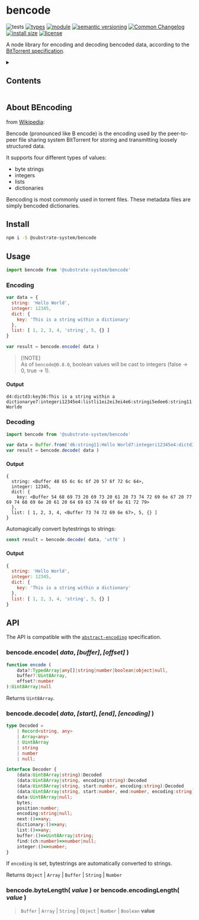 # bencode

![tests](https://github.com/substrate-system/node-bencode/actions/workflows/nodejs.yml/badge.svg)
[![types](https://img.shields.io/npm/types/@substrate-system/bencode?style=flat-square)](README.md)
[![module](https://img.shields.io/badge/module-ESM%2FCJS-blue?style=flat-square)](README.md)
[![semantic versioning](https://img.shields.io/badge/semver-2.0.0-blue?logo=semver&style=flat-square)](https://semver.org/)
[![Common Changelog](https://nichoth.github.io/badge/common-changelog.svg)](./CHANGELOG.md)
[![install size](https://flat.badgen.net/packagephobia/install/@substrate-system/bencode)](https://packagephobia.com/result?p=@substrate-system/bencode)
[![license](https://img.shields.io/badge/license-MIT-brightgreen.svg?style=flat-square)](LICENSE)

A node library for encoding and decoding bencoded data,
according to the [BitTorrent specification](http://www.bittorrent.org/beps/bep_0003.html).

<details><summary><h2>Contents</h2></summary>

<!-- toc -->

- [About BEncoding](#about-bencoding)
- [Install](#install)
- [Usage](#usage)
  * [Encoding](#encoding)
  * [Decoding](#decoding)
- [API](#api)
  * [bencode.encode( *data*, *[buffer]*, *[offset]* )](#bencodeencode-data-buffer-offset-)
  * [bencode.decode( *data*, *[start]*, *[end]*, *[encoding]* )](#bencodedecode-data-start-end-encoding-)
  * [bencode.byteLength( *value* ) or bencode.encodingLength( *value* )](#bencodebytelength-value--or-bencodeencodinglength-value-)

<!-- tocstop -->

</details>

## About BEncoding

from [Wikipedia](https://en.wikipedia.org/wiki/Bencoding):

Bencode (pronounced like B encode) is the encoding used by the peer-to-peer
file sharing system BitTorrent for storing and transmitting loosely structured data.

It supports four different types of values:
- byte strings
- integers
- lists
- dictionaries

Bencoding is most commonly used in torrent files.
These metadata files are simply bencoded dictionaries.

## Install

```sh
npm i -S @substrate-system/bencode
```

## Usage

```js
import bencode from '@substrate-system/bencode'
```

### Encoding

```js
var data = {
  string: 'Hello World',
  integer: 12345,
  dict: {
    key: 'This is a string within a dictionary'
  },
  list: [ 1, 2, 3, 4, 'string', 5, {} ]
}

var result = bencode.encode( data )
```

>
> [!NOTE]  
> As of `bencode@0.8.0`, boolean values will be cast to integers (false -> 0, true -> 1).
>


#### Output

```
d4:dictd3:key36:This is a string within a dictionarye7:integeri12345e4:listli1ei2ei3ei4e6:stringi5edee6:string11:Hello Worlde
```

### Decoding

```js
import bencode from '@substrate-system/bencode'

var data = Buffer.from('d6:string11:Hello World7:integeri12345e4:dictd3:key36:This is a string within a dictionarye4:listli1ei2ei3ei4e6:stringi5edeee')
var result = bencode.decode( data )
```

#### Output

```
{
  string: <Buffer 48 65 6c 6c 6f 20 57 6f 72 6c 64>,
  integer: 12345,
  dict: {
    key: <Buffer 54 68 69 73 20 69 73 20 61 20 73 74 72 69 6e 67 20 77 69 74 68 69 6e 20 61 20 64 69 63 74 69 6f 6e 61 72 79>
  },
  list: [ 1, 2, 3, 4, <Buffer 73 74 72 69 6e 67>, 5, {} ]
}
```

Automagically convert bytestrings to strings:

```js
const result = bencode.decode( data, 'utf8' )
```

#### Output

```js
{
  string: 'Hello World',
  integer: 12345,
  dict: {
    key: 'This is a string within a dictionary'
  },
  list: [ 1, 2, 3, 4, 'string', 5, {} ]
}
```

## API

The API is compatible with the [`abstract-encoding`](https://github.com/mafintosh/abstract-encoding) specification.

### bencode.encode( *data*, *[buffer]*, *[offset]* )

```ts
function encode (
    data?:TypedArray|any[]|string|number|boolean|object|null,
    buffer?:Uint8Array,
    offset?:number
):Uint8Array|null
```

Returns `Uint8Array`.

### bencode.decode( *data*, *[start]*, *[end]*, *[encoding]* )

```ts
type Decoded =
    | Record<string, any>
    | Array<any>
    | Uint8Array
    | string
    | number
    | null;

interface Decoder {
    (data:Uint8Array|string):Decoded
    (data:Uint8Array|string, encoding:string):Decoded
    (data:Uint8Array|string, start:number, encoding:string):Decoded
    (data:Uint8Array|string, start:number, end:number, encoding:string):Decoded
    data:Uint8Array|null;
    bytes;
    position:number;
    encoding:string|null;
    next:()=>any;
    dictionary:()=>any;
    list:()=>any;
    buffer:()=>Uint8Array|string;
    find:(ch:number)=>number|null;
    integer:()=>number;
}
```

If `encoding` is set, bytestrings are
automatically converted to strings.

Returns `Object` | `Array` | `Buffer` | `String` | `Number`

### bencode.byteLength( *value* ) or bencode.encodingLength( *value* )

> `Buffer` | `Array` | `String` | `Object` | `Number` | `Boolean` __value__
